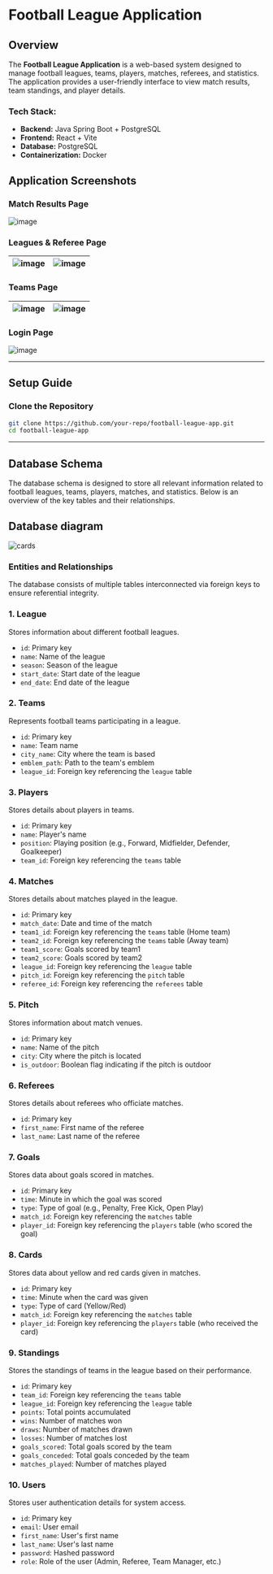 # Football League Application

## Overview
The **Football League Application** is a web-based system designed to manage football leagues, teams, players, matches, referees, and statistics. The application provides a user-friendly interface to view match results, team standings, and player details.

### Tech Stack:
- **Backend:** Java Spring Boot + PostgreSQL
- **Frontend:** React + Vite
- **Database:** PostgreSQL
- **Containerization:** Docker

## Application Screenshots

### Match Results Page
![image](https://github.com/user-attachments/assets/64dd939d-39c2-4422-a282-880294c4253f)

### Leagues & Referee Page

| ![image](https://github.com/user-attachments/assets/dbc6d37d-0c08-45f7-bcd5-0448fbeb362f) | ![image](https://github.com/user-attachments/assets/a254acd0-c4d5-4c39-8186-040f9dfdf270) |
|:--:|:--:|

### Teams Page
| ![image](https://github.com/user-attachments/assets/a07a182e-851e-4cb3-9177-afa5dd871f35) | ![image](https://github.com/user-attachments/assets/d3970735-1fe6-4f48-8d71-98d5001a3c4f) |
|:--:|:--:|

### Login Page
![image](https://github.com/user-attachments/assets/e790a9ea-b96b-482f-84d4-ef780770268b)

---
## Setup Guide
### Clone the Repository
```bash
git clone https://github.com/your-repo/football-league-app.git
cd football-league-app
```


---

## Database Schema
The database schema is designed to store all relevant information related to football leagues, teams, players, matches, and statistics. Below is an overview of the key tables and their relationships.

## Database diagram
![cards](https://github.com/user-attachments/assets/d75e445d-ff4a-40e8-a2f0-78a2e7ea8ebb)


### **Entities and Relationships**
The database consists of multiple tables interconnected via foreign keys to ensure referential integrity.

### **1. League**
Stores information about different football leagues.
- `id`: Primary key
- `name`: Name of the league
- `season`: Season of the league
- `start_date`: Start date of the league
- `end_date`: End date of the league

### **2. Teams**
Represents football teams participating in a league.
- `id`: Primary key
- `name`: Team name
- `city_name`: City where the team is based
- `emblem_path`: Path to the team's emblem
- `league_id`: Foreign key referencing the `league` table

### **3. Players**
Stores details about players in teams.
- `id`: Primary key
- `name`: Player's name
- `position`: Playing position (e.g., Forward, Midfielder, Defender, Goalkeeper)
- `team_id`: Foreign key referencing the `teams` table

### **4. Matches**
Stores details about matches played in the league.
- `id`: Primary key
- `match_date`: Date and time of the match
- `team1_id`: Foreign key referencing the `teams` table (Home team)
- `team2_id`: Foreign key referencing the `teams` table (Away team)
- `team1_score`: Goals scored by team1
- `team2_score`: Goals scored by team2
- `league_id`: Foreign key referencing the `league` table
- `pitch_id`: Foreign key referencing the `pitch` table
- `referee_id`: Foreign key referencing the `referees` table

### **5. Pitch**
Stores information about match venues.
- `id`: Primary key
- `name`: Name of the pitch
- `city`: City where the pitch is located
- `is_outdoor`: Boolean flag indicating if the pitch is outdoor

### **6. Referees**
Stores details about referees who officiate matches.
- `id`: Primary key
- `first_name`: First name of the referee
- `last_name`: Last name of the referee

### **7. Goals**
Stores data about goals scored in matches.
- `id`: Primary key
- `time`: Minute in which the goal was scored
- `type`: Type of goal (e.g., Penalty, Free Kick, Open Play)
- `match_id`: Foreign key referencing the `matches` table
- `player_id`: Foreign key referencing the `players` table (who scored the goal)

### **8. Cards**
Stores data about yellow and red cards given in matches.
- `id`: Primary key
- `time`: Minute when the card was given
- `type`: Type of card (Yellow/Red)
- `match_id`: Foreign key referencing the `matches` table
- `player_id`: Foreign key referencing the `players` table (who received the card)

### **9. Standings**
Stores the standings of teams in the league based on their performance.
- `id`: Primary key
- `team_id`: Foreign key referencing the `teams` table
- `league_id`: Foreign key referencing the `league` table
- `points`: Total points accumulated
- `wins`: Number of matches won
- `draws`: Number of matches drawn
- `losses`: Number of matches lost
- `goals_scored`: Total goals scored by the team
- `goals_conceded`: Total goals conceded by the team
- `matches_played`: Number of matches played

### **10. Users**
Stores user authentication details for system access.
- `id`: Primary key
- `email`: User email
- `first_name`: User's first name
- `last_name`: User's last name
- `password`: Hashed password
- `role`: Role of the user (Admin, Referee, Team Manager, etc.)
